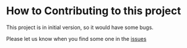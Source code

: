 # How to Contributing to this project

This project is in initial version, so it would have some bugs.

Please let us know when you find some one in the [issues](https://github.com/ZhengLinLei/Fireworks-js/issues)